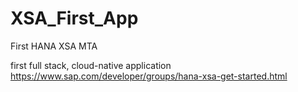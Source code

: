 # XSA_First_App
First HANA XSA MTA 

first full stack, cloud-native application
https://www.sap.com/developer/groups/hana-xsa-get-started.html

